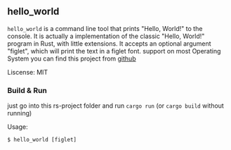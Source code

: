 hello_world
-----------
`hello_world` is a command line tool that prints "Hello, World!" to the console.
It is actually a implementation of the classic "Hello, World!" program in Rust, with little extensions.
It accepts an optional argument "figlet", which will print the text in a figlet font.
support on most Operating System
you can find this project from [github](https://github.com/HuaGyuu/HelloWorld.github.io)

Liscense: MIT

### Build & Run
just go into this rs-project folder and run `cargo run` (or `cargo build` without running)

Usage: 
```shell
$ hello_world [figlet]
```
